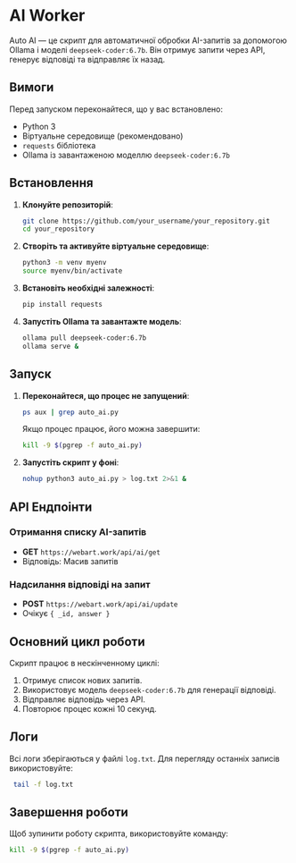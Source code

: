 # AI Worker

Auto AI — це скрипт для автоматичної обробки AI-запитів за допомогою Ollama і моделі `deepseek-coder:6.7b`. Він отримує запити через API, генерує відповіді та відправляє їх назад.

## Вимоги

Перед запуском переконайтеся, що у вас встановлено:

- Python 3
- Віртуальне середовище (рекомендовано)
- `requests` бібліотека
- Ollama із завантаженою моделлю `deepseek-coder:6.7b`

## Встановлення

1. **Клонуйте репозиторій**:
   ```bash
   git clone https://github.com/your_username/your_repository.git
   cd your_repository
   ```

2. **Створіть та активуйте віртуальне середовище**:
   ```bash
   python3 -m venv myenv
   source myenv/bin/activate
   ```

3. **Встановіть необхідні залежності**:
   ```bash
   pip install requests
   ```

4. **Запустіть Ollama та завантажте модель**:
   ```bash
   ollama pull deepseek-coder:6.7b
   ollama serve &
   ```

## Запуск

1. **Переконайтеся, що процес не запущений**:
   ```bash
   ps aux | grep auto_ai.py
   ```
   Якщо процес працює, його можна завершити:
   ```bash
   kill -9 $(pgrep -f auto_ai.py)
   ```

2. **Запустіть скрипт у фоні**:
   ```bash
   nohup python3 auto_ai.py > log.txt 2>&1 &
   ```

## API Ендпоінти

### Отримання списку AI-запитів
- **GET** `https://webart.work/api/ai/get`
- Відповідь: Масив запитів

### Надсилання відповіді на запит
- **POST** `https://webart.work/api/ai/update`
- Очікує `{ _id, answer }`

## Основний цикл роботи

Скрипт працює в нескінченному циклі:
1. Отримує список нових запитів.
2. Використовує модель `deepseek-coder:6.7b` для генерації відповіді.
3. Відправляє відповідь через API.
4. Повторює процес кожні 10 секунд.

## Логи

Всі логи зберігаються у файлі `log.txt`. Для перегляду останніх записів використовуйте:
```bash
 tail -f log.txt
```

## Завершення роботи

Щоб зупинити роботу скрипта, використовуйте команду:
```bash
kill -9 $(pgrep -f auto_ai.py)
```

